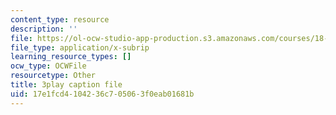 ```yaml
---
content_type: resource
description: ''
file: https://ol-ocw-studio-app-production.s3.amazonaws.com/courses/18-01sc-single-variable-calculus-fall-2010/17e1fcd4104236c705063f0eab01681b_hjZhPczMkL4.srt
file_type: application/x-subrip
learning_resource_types: []
ocw_type: OCWFile
resourcetype: Other
title: 3play caption file
uid: 17e1fcd4-1042-36c7-0506-3f0eab01681b
---
```

